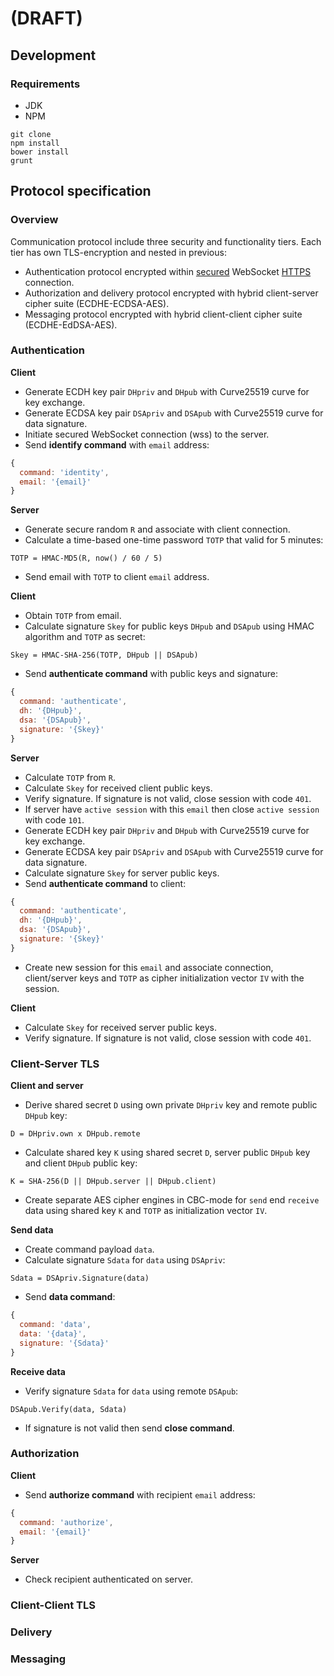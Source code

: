 # (DRAFT)

## Development
### Requirements
* JDK
* NPM

```
git clone
npm install
bower install
grunt
```

## Protocol specification

### Overview

Communication protocol include three security and functionality tiers. Each tier has own TLS-encryption and nested in previous:

* Authentication protocol encrypted within [secured](https://en.wikipedia.org/wiki/Transport_Layer_Security) WebSocket [HTTPS](https://en.wikipedia.org/wiki/HTTPS) connection.
* Authorization and delivery protocol encrypted with hybrid client-server cipher suite (ECDHE-ECDSA-AES). 
* Messaging protocol encrypted with hybrid client-client cipher suite (ECDHE-EdDSA-AES). 

### Authentication

**Client**

* Generate ECDH key pair `DHpriv` and `DHpub` with Curve25519 curve for key exchange. 
* Generate ECDSA key pair `DSApriv` and `DSApub` with Curve25519 curve for data signature.
* Initiate secured WebSocket connection (wss) to the server.
* Send **identify command** with `email` address:

```javascript
{
  command: 'identity',
  email: '{email}'
}
```

**Server**

* Generate secure random `R` and associate with client connection.
* Calculate a time-based one-time password `TOTP` that valid for 5 minutes:

```
TOTP = HMAC-MD5(R, now() / 60 / 5)
```

* Send email with `TOTP` to client `email` address.

**Client**

* Obtain `TOTP` from email.
* Calculate signature `Skey` for public keys `DHpub` and `DSApub` using HMAC algorithm and `TOTP` as secret:

```
Skey = HMAC-SHA-256(TOTP, DHpub || DSApub)
```

* Send **authenticate command** with public keys and signature:

```javascript
{
  command: 'authenticate',
  dh: '{DHpub}',
  dsa: '{DSApub}',
  signature: '{Skey}'
}
```

**Server**

* Calculate `TOTP` from `R`.
* Calculate `Skey` for received client public keys.
* Verify signature. If signature is not valid, close session with code `401`.
* If server have `active session` with this `email` then close `active session` with code `101`.
* Generate ECDH key pair `DHpriv` and `DHpub` with Curve25519 curve for key exchange. 
* Generate ECDSA key pair `DSApriv` and `DSApub` with Curve25519 curve for data signature.
* Calculate signature `Skey` for server public keys.
* Send **authenticate command** to client:

```javascript
{
  command: 'authenticate',
  dh: '{DHpub}',
  dsa: '{DSApub}',
  signature: '{Skey}'
}
```

* Create new session for this `email` and associate connection, client/server keys and `TOTP` as cipher initialization vector `IV` with the session.

**Client**

* Calculate `Skey` for received server public keys.
* Verify signature. If signature is not valid, close session with code `401`.

### Client-Server TLS

**Client and server**

* Derive shared secret `D` using own private `DHpriv` key and remote public `DHpub` key:

```
D = DHpriv.own x DHpub.remote
```

* Calculate shared key `K` using shared secret `D`, server public `DHpub` key and client `DHpub` public key:

```
K = SHA-256(D || DHpub.server || DHpub.client)
```

* Create separate AES cipher engines in CBC-mode for `send` end `receive` data using shared key `K` and `TOTP` as initialization vector `IV`.

**Send data**

* Create command payload `data`.
* Calculate signature `Sdata` for `data` using `DSApriv`:

```
Sdata = DSApriv.Signature(data)
```

* Send **data command**:

```javascript
{
  command: 'data',
  data: '{data}',
  signature: '{Sdata}'
}
```

**Receive data**

* Verify signature `Sdata` for `data` using remote `DSApub`:

```
DSApub.Verify(data, Sdata)
```

* If signature is not valid then send **close command**.

### Authorization

**Client**

* Send **authorize command** with recipient `email` address:

```javascript
{
  command: 'authorize',
  email: '{email}'
}
```

**Server**

* Check recipient authenticated on server.

### Client-Client TLS

### Delivery

### Messaging
